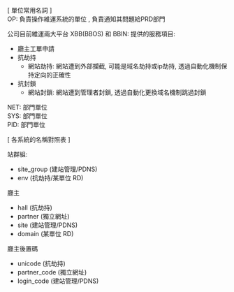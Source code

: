 [ 單位常用名詞 ]  
OP: 負責操作維運系統的單位 , 負責通知其問題給PRD部門  

公司目前維運兩大平台
XBB(BBOS) 和 BBIN: 
提供的服務項目:
- 廳主工單申請
- 抗劫持 
    - 網站劫持: 網站遭到外部攔截, 可能是域名劫持或ip劫持, 透過自動化機制保持定向的正確性
- 抗封鎖
    - 網站封鎖: 網站遭到管理者封鎖, 透過自動化更換域名機制跳過封鎖

NET: 部門單位  
SYS: 部門單位  
PID: 部門單位  


[ 各系統的名稱對照表 ]

站群組:
 - site_group (建站管理/PDNS)
 - env (抗劫持/某單位 RD)

廳主
 - hall (抗劫持)
 - partner (獨立網址) 
 - site (建站管理/PDNS)
 - domain (某單位 RD)

廳主後置碼
 - unicode (抗劫持)
 - partner_code (獨立網址)
  - login_code (建站管理/PDNS)
